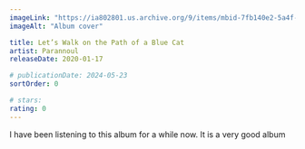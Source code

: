 ```yaml
---
imageLink: "https://ia802801.us.archive.org/9/items/mbid-7fb140e2-5a4f-4d4b-bb47-c78895f8f2e9/mbid-7fb140e2-5a4f-4d4b-bb47-c78895f8f2e9-25217043594_thumb250.jpg"
imageAlt: "Album cover"

title: Let’s Walk on the Path of a Blue Cat
artist: Parannoul
releaseDate: 2020-01-17

# publicationDate: 2024-05-23
sortOrder: 0

# stars:
rating: 0
---
```


I have been listening to this album for a while now. It is a very good album